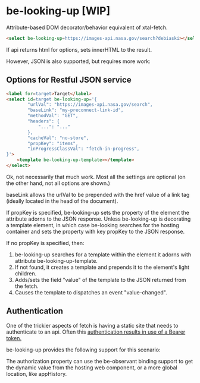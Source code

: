 # be-looking-up [WIP]

Attribute-based DOM decorator/behavior equivalent of xtal-fetch.

```html
<select be-looking-up=https://images-api.nasa.gov/search?debiaski></select>
```

If api returns html for options, sets innerHTML to the result.  

However, JSON is also supported, but requires more work:

## Options for Restful JSON service

```html
<label for=target>Target</label>
<select id=target be-looking-up='{
        "urlVal": "https://images-api.nasa.gov/search",
        "baseLink": "my-preconnect-link-id",
        "methodVal": "GET",
        "headers": {
            "...": "..."
        },
        "cacheVal": "no-store",
        "propKey": "items",
        "inProgressClassVal": "fetch-in-progress",
}'>
    <template be-looking-up-template></template>
</select>
```

Ok, not necessarily that much work.  Most all the settings are optional (on the other hand, not all options are shown.) 

baseLink allows the urlVal to be prepended with the href value of a link tag (ideally located in the head of the document). 

If propKey is specified, be-looking-up sets the property of the element the attribute adorns to the JSON response.  Unless be-looking-up is decorating a template element, in which case be-looking searches for the hosting container and sets the property with key propKey to the JSON response.

If no propKey is specified, then:

1.  be-looking-up searches for a template within the element it adorns with attribute be-looking-up-template.
2.  If not found, it creates a template and prepends it to the element's light children.
3.  Adds/sets the field "value" of the template to the JSON returned from the fetch.
4.  Causes the template to dispatches an event "value-changed".

## Authentication

One of the trickier aspects of fetch is having a static site that needs to authenticate to an api.  Often this [authentication results in use of a Bearer token.](https://msusdev.github.io/microsoft_identity_platform_dev/presentations/auth_users_msaljs.html)

be-looking-up provides the following support for this scenario:

The authorization property can use the be-observant binding support to get the dynamic value from the hosting web component, or a more global location, like appHistory.



